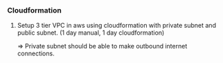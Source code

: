 ### Cloudformation
1. Setup 3 tier VPC in aws using cloudformation with private subnet and public subnet. (1 day manual, 1 day cloudformation)

   => Private subnet should be able to make outbound internet connections.